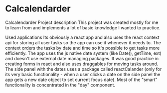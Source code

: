 # Calcalendarder

Calcalendarder
Project description
This project was created mostly for me to learn from and implements a lot of basic knowledge I wanted to practice.

Used applications
Its obviously a react app and also uses the react context api for storing all user tasks so the app can use it whenever it needs to.
The context orders the tasks by date and time so it's possible to get tasks more efficiently. The app uses the js native date system (like Date(), getTime, ext) and doesn't use external date managing packages. It was good practice in creating forms in react and also uses draggables for moving tasks around. The side panel with the dates uses a package called reactCalander (only for its very basic functionality - when a user clicks a date on the side panel the app gets a new date object to set current focus date). Most of the "smart" functionality is concentrated in the "day" component.
